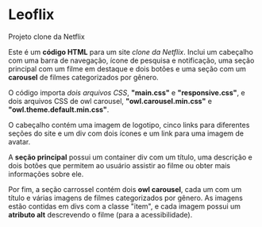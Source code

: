 # Leoflix
Projeto clone da Netflix

Este é um <b>código HTML</b> para um site <i>clone da Netflix</i>. Inclui um cabeçalho com uma barra de navegação, ícone de pesquisa e notificação, uma seção principal com um filme em destaque e dois botões e uma seção com um <b>carousel</b> de filmes categorizados por gênero. 

O código importa <i>dois arquivos CSS</i>, <b>"main.css"</b> e <b>"responsive.css"</b>, e dois arquivos CSS de owl carousel, <b>"owl.carousel.min.css"</b> e <b>"owl.theme.default.min.css"</b>. 

O cabeçalho contém uma imagem de logotipo, cinco links para diferentes seções do site e um div com dois ícones e um link para uma imagem de avatar. 

A <b>seção principal</b> possui um container div com um título, uma descrição e dois botões que permitem ao usuário assistir ao filme ou obter mais informações sobre ele. 

Por fim, a seção carrossel contém dois <b>owl carousel</b>, cada um com um título e várias imagens de filmes categorizados por gênero. As imagens estão contidas em divs com a classe "item", e cada imagem possui um <b>atributo alt</b> descrevendo o filme (para a acessibilidade).